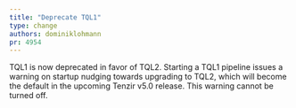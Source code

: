 ```yaml
---
title: "Deprecate TQL1"
type: change
authors: dominiklohmann
pr: 4954
---
```


TQL1 is now deprecated in favor of TQL2. Starting a TQL1 pipeline issues a
warning on startup nudging towards upgrading to TQL2, which will become the
default in the upcoming Tenzir v5.0 release. This warning cannot be turned off.
